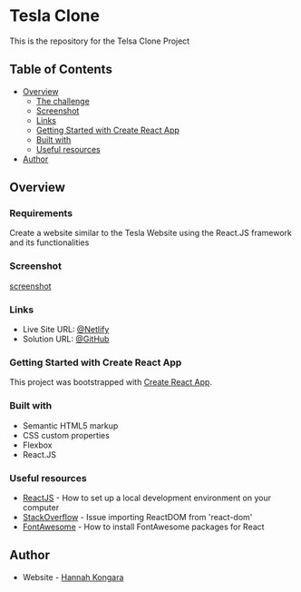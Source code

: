 # Tesla Clone
This is the repository for the Telsa Clone Project

## Table of Contents
- [Overview](#overview)
  - [The challenge](#the-challenge)
  - [Screenshot](#screenshot)
  - [Links](#links)
  - [Getting Started with Create React App](#getting-started-with-create-react-app)
  - [Built with](#built-with)
  - [Useful resources](#useful-resources)
- [Author](#author)

## Overview

### Requirements

Create a website similar to the Tesla Website using the React.JS framework and its functionalities

### Screenshot

[screenshot](tenzies-game/src/screenshots/screenshot.png)


### Links

- Live Site URL: [@Netlify](https://tesla-clone-by-hannah.netlify.app/)
- Solution URL: [@GitHub](https://github.com/hannahpietersen/tesla-clone)

### Getting Started with Create React App

This project was bootstrapped with [Create React App](https://github.com/facebook/create-react-app).

### Built with

- Semantic HTML5 markup
- CSS custom properties
- Flexbox
- React.JS

### Useful resources

- [ReactJS](https://reactjs.org/tutorial/tutorial.html) - How to set up a local development environment on your computer
- [StackOverflow](https://stackoverflow.com/questions/71743492/issue-importing-createroot-from-react-dom-client) - Issue importing ReactDOM from 'react-dom'
-  [FontAwesome](https://fontawesome.com/v5/docs/web/use-with/react) - How to install FontAwesome packages for React

  ## Author

- Website - [Hannah Kongara](https://hannahkongara.netlify.app/)
